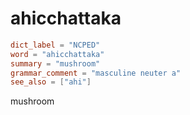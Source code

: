 # ahicchattaka

``` toml
dict_label = "NCPED"
word = "ahicchattaka"
summary = "mushroom"
grammar_comment = "masculine neuter a"
see_also = ["ahi"]
```

mushroom

